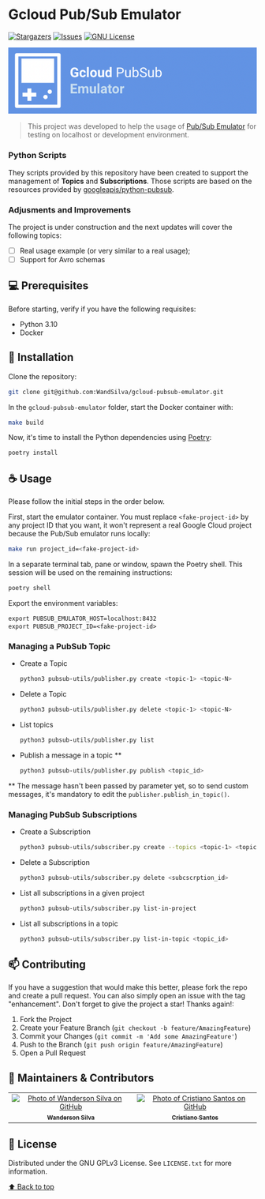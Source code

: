
# Gcloud Pub/Sub Emulator

<!-- PROJECT SHIELDS -->
[![Stargazers][stars-shield]][stars-url]
[![Issues][issues-shield]][issues-url]
[![GNU License][license-shield]][license-url]

<div align="center">

[![Cover][cover]][repo]

</div>

> This project was developed to help the usage of [Pub/Sub Emulator](https://cloud.google.com/pubsub/docs/emulator) for testing on localhost or development environment.

### Python Scripts

They scripts provided by this repository have been created to support the management of **Topics** and **Subscriptions**. Those scripts are based on the resources provided by [googleapis/python-pubsub](https://github.com/googleapis/python-pubsub).

### Adjusments and Improvements

The project is under construction and the next updates will cover the following topics:

- [ ] Real usage example (or very similar to a real usage);
- [ ] Support for Avro schemas

## 💻 Prerequisites

Before starting, verify if you have the following requisites:

* Python 3.10
* Docker

## 🚀 Installation

Clone the repository:
```bash
git clone git@github.com:WandSilva/gcloud-pubsub-emulator.git
```

In the `gcloud-pubsub-emulator` folder, start the Docker container with:
```bash
make build
```

Now, it's time to install the Python dependencies using [Poetry](https://python-poetry.org/):
```bash
poetry install
```

## ☕ Usage

Please follow the initial steps in the order below.

First, start the emulator container. You must replace `<fake-project-id>` by any project ID that you want, it won't represent a real Google Cloud project because the Pub/Sub emulator runs locally:

```bash
make run project_id=<fake-project-id>
```

In a separate terminal tab, pane or window, spawn the Poetry shell. This session will be used on the remaining instructions:
```bash
poetry shell
```

Export the environment variables:
```
export PUBSUB_EMULATOR_HOST=localhost:8432
export PUBSUB_PROJECT_ID=<fake-project-id>
```

### Managing a PubSub Topic

* Create a Topic
  ```sh
  python3 pubsub-utils/publisher.py create <topic-1> <topic-N>
  ```
* Delete a Topic
  ```sh
  python3 pubsub-utils/publisher.py delete <topic-1> <topic-N>
  ```
* List topics
  ```sh
  python3 pubsub-utils/publisher.py list
  ```
* Publish a message in a topic \*\*
  ```sh
  python3 pubsub-utils/publisher.py publish <topic_id>
  ```

\*\* The message hasn't been passed by parameter yet, so to send custom messages, it's mandatory to edit the `publisher.publish_in_topic()`.

### Managing PubSub Subscriptions


* Create a Subscription
  ```sh
  python3 pubsub-utils/subscriber.py create --topics <topic-1> <topic-N> --subscriptions <sub-1> <sub-N> 
  ```
* Delete a Subscription
  ```sh
  python3 pubsub-utils/subscriber.py delete <subcscrption_id>
  ```
* List all subscriptions in a given project
  ```sh
  python3 pubsub-utils/subscriber.py list-in-project
  ```
* List all subscriptions in a topic
  ```sh
  python3 pubsub-utils/subscriber.py list-in-topic <topic_id>
  ```

## 📫 Contributing
If you have a suggestion that would make this better, please fork the repo and create a pull request. You can also simply open an issue with the tag "enhancement". Don't forget to give the project a star! Thanks again!:

1. Fork the Project
2. Create your Feature Branch (`git checkout -b feature/AmazingFeature`)
3. Commit your Changes (`git commit -m 'Add some AmazingFeature'`)
4. Push to the Branch (`git push origin feature/AmazingFeature`)
5. Open a Pull Request

## 🤝 Maintainers & Contributors

<table>
  <tr>
    <td align="center">
      <a href="#">
        <img src="https://avatars.githubusercontent.com/u/12944524" width="100px;" alt="Photo of Wanderson Silva on GitHub"/><br>
        <sub>
          <b>Wanderson Silva</b>
        </sub>
      </a>
    </td>
    <td align="center">
      <a href="#">
        <img src="https://avatars.githubusercontent.com/u/4166006" width="100px;" alt="Photo of Cristiano Santos on GitHub"/><br>
        <sub>
          <b>Cristiano Santos</b>
        </sub>
      </a>
    </td>
  </tr>
</table>

## 📝 License

Distributed under the GNU GPLv3 License. See `LICENSE.txt` for more information.

[⬆ Back to top](#gcloud-pubsub-emulator)<br>

<!-- MARKDOWN LINKS & IMAGES -->
[cover]: cover.png
[repo]: https://github.com/WandSilva/gcloud-pubsub-emulator
[stars-shield]: https://img.shields.io/github/stars/WandSilva/gcloud-pubsub-emulator.svg?style=for-the-badge
[stars-url]: https://github.com/WandSilva/gcloud-pubsub-emulator/stargazers
[issues-shield]: https://img.shields.io/github/issues/WandSilva/gcloud-pubsub-emulator.svg?style=for-the-badge
[issues-url]: https://github.com/WandSilva/gcloud-pubsub-emulator/issues
[license-shield]: https://img.shields.io/github/license/WandSilva/gcloud-pubsub-emulator.svg?style=for-the-badge
[license-url]: https://github.com/WandSilva/gcloud-pubsub-emulator/blob/main/LICENSE.txt
